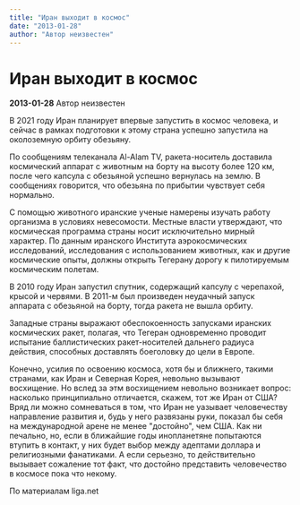 ```yaml
---
title: "Иран выходит в космос"
date: "2013-01-28"
author: "Автор неизвестен"
---
```


# Иран выходит в космос

**2013-01-28** Автор неизвестен

В 2021 году Иран планирует впервые запустить в космос человека, и сейчас в рамках подготовки к этому страна успешно запустила на околоземную орбиту обезьяну.

По сообщениям телеканала Al-Alam TV, ракета-носитель доставила космический аппарат с животным на борту на высоту более 120 км, после чего капсула с обезьяной успешно вернулась на землю. В сообщениях говорится, что обезьяна по прибытии чувствует себя нормально.

С помощью животного иранские ученые намерены изучать работу организма в условиях невесомости. Местные власти утверждают, что космическая программа страны носит исключительно мирный характер. По данным иранского Института аэрокосмических исследований, исследования с использованием животных, как и другие космические опыты, должны открыть Тегерану дорогу к пилотируемым космическим полетам.

В 2010 году Иран запустил спутник, содержащий капсулу с черепахой, крысой и червями. В 2011-м был произведен неудачный запуск аппарата с обезьяной на борту, тогда ракета не вышла орбиту.

Западные страны выражают обеспокоенность запусками иранских космических ракет, полагая, что Тегеран одновременно проводит испытание баллистических ракет-носителей дальнего радиуса действия, способных доставлять боеголовку до цели в Европе.

Конечно, усилия по освоению космоса, хотя бы и ближнего, такими странами, как Иран и Северная Корея, невольно вызывают восхищение. Но вслед за этм восхищением невольно возникает вопрос: насколько принципиально отличается, скажем, тот же Иран от США? Вряд ли можно сомневаться в том, что Иран не уазывает человечеству направление развития и, будь у него развязаны руки, показал бы себя на международной арене не менее "достойно", чем США. Как ни печально, но, если в ближайшие годы инопланетяне попытаются втупить в контакт, у них будет выбор между адептами доллара и религиозными фанатиками. А если серьезно, то действительно вызывает сожаление тот факт, что достойно представить человечество в космосе пока что некому.

По материалам liga.net
